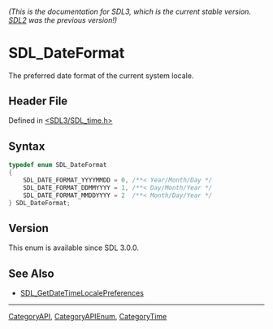 ###### (This is the documentation for SDL3, which is the current stable version. [SDL2](https://wiki.libsdl.org/SDL2/) was the previous version!)
# SDL_DateFormat

The preferred date format of the current system locale.

## Header File

Defined in [<SDL3/SDL_time.h>](https://github.com/libsdl-org/SDL/blob/main/include/SDL3/SDL_time.h)

## Syntax

```c
typedef enum SDL_DateFormat
{
    SDL_DATE_FORMAT_YYYYMMDD = 0, /**< Year/Month/Day */
    SDL_DATE_FORMAT_DDMMYYYY = 1, /**< Day/Month/Year */
    SDL_DATE_FORMAT_MMDDYYYY = 2  /**< Month/Day/Year */
} SDL_DateFormat;
```

## Version

This enum is available since SDL 3.0.0.

## See Also

- [SDL_GetDateTimeLocalePreferences](SDL_GetDateTimeLocalePreferences)

----
[CategoryAPI](CategoryAPI), [CategoryAPIEnum](CategoryAPIEnum), [CategoryTime](CategoryTime)


